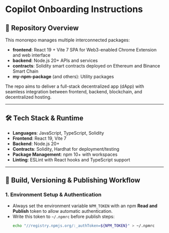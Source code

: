# Copilot Onboarding Instructions

## 📌 Repository Overview
This monorepo manages multiple interconnected packages:

- **frontend**: React 19 + Vite 7 SPA for Web3-enabled Chrome Extension and web interface  
- **backend**: Node.js 20+ APIs and services  
- **contracts**: Solidity smart contracts deployed on Ethereum and Binance Smart Chain  
- **my-npm-package** (and others): Utility packages  

The repo aims to deliver a full-stack decentralized app (dApp) with seamless integration between frontend, backend, blockchain, and decentralized hosting.

---

## 🛠 Tech Stack & Runtime

- **Languages**: JavaScript, TypeScript, Solidity  
- **Frontend**: React 19, Vite 7  
- **Backend**: Node.js 20+  
- **Contracts**: Solidity, Hardhat for deployment/testing  
- **Package Management**: npm 10+ with workspaces  
- **Linting**: ESLint with React hooks and TypeScript support  

---

## 🚀 Build, Versioning & Publishing Workflow

### 1. Environment Setup & Authentication

- Always set the environment variable `NPM_TOKEN` with an npm **Read and Publish** token to allow automatic authentication.  
- Write this token to `~/.npmrc` before publish steps:
  ```bash
  echo "//registry.npmjs.org/:_authToken=${NPM_TOKEN}" > ~/.npmrc
